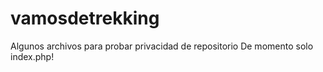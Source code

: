# vamosdetrekking
Algunos archivos para probar privacidad de repositorio
De momento solo index.php!
